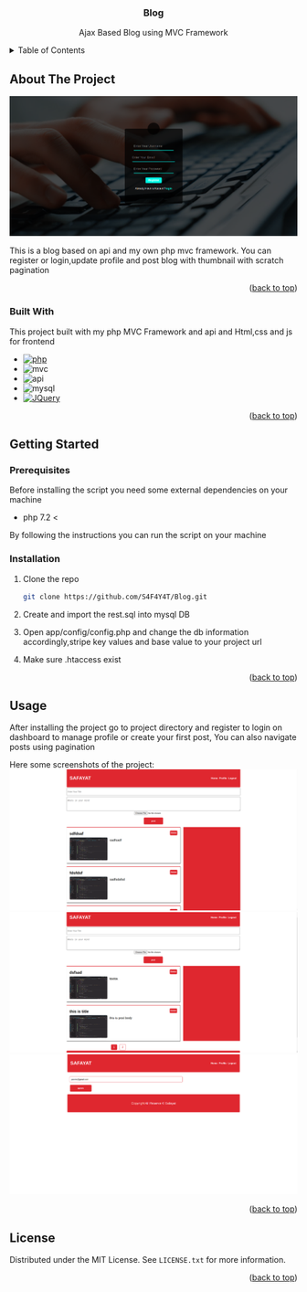 <a name="readme-top"></a>

<div align="center">
  <h3 align="center">Blog</h3>
  <p>Ajax Based Blog using MVC Framework</p>
</div>

<!-- TABLE OF CONTENTS -->
<details>
  <summary>Table of Contents</summary>
  <ol>
    <li>
      <a href="#about-the-project">About The Project</a>
      <ul>
        <li><a href="#built-with">Built With</a></li>
      </ul>
    </li>
    <li>
      <a href="#getting-started">Getting Started</a>
      <ul>
        <li><a href="#prerequisites">Prerequisites</a></li>
        <li><a href="#installation">Installation</a></li>
      </ul>
    </li>
    <li><a href="#usage">Usage</a></li>
    <li><a href="#license">License</a></li>
  </ol>
</details>



<!-- ABOUT THE PROJECT -->
## About The Project

![Screen Shot][product-screenshot-1]

This is a blog based on api and my own php mvc framework. You can register or login,update profile and post blog with thumbnail with scratch pagination

<p align="right">(<a href="#readme-top">back to top</a>)</p>

### Built With

This project built with my php MVC Framework and api and Html,css and js for frontend

* [![php][php]][php-url]
* ![mvc][mvc]
* ![api][api]
* ![mysql][mysql]
* [![JQuery][JQuery.com]][JQuery-url]

<p align="right">(<a href="#readme-top">back to top</a>)</p>

<!-- GETTING STARTED -->
## Getting Started

### Prerequisites

Before installing the script you need some external dependencies on your machine
* php 7.2 <

By following the instructions you can run the script on your machine

### Installation

1. Clone the repo
   ```sh
   git clone https://github.com/S4F4Y4T/Blog.git
   ```
2. Create and import the rest.sql into mysql DB

3. Open app/config/config.php and change the db information accordingly,stripe key values and base value to your project url

4. Make sure .htaccess exist

<p align="right">(<a href="#readme-top">back to top</a>)</p>



<!-- USAGE EXAMPLES -->
## Usage
After installing the project go to project directory and register to login on dashboard to manage profile or create your first post, You can also navigate posts using pagination

Here some screenshots of the project:
![Screen Shot][product-screenshot-2]
![Screen Shot][product-screenshot-3]
![Screen Shot][product-screenshot-4]

<p align="right">(<a href="#readme-top">back to top</a>)</p>


<!-- LICENSE -->
## License

Distributed under the MIT License. See `LICENSE.txt` for more information.

<p align="right">(<a href="#readme-top">back to top</a>)</p>

<!-- MARKDOWN LINKS & IMAGES -->
<!-- https://www.markdownguide.org/basic-syntax/#reference-style-links -->

[product-screenshot-1]: overview/1.png
[product-screenshot-2]: overview/2.png
[product-screenshot-3]: overview/3.png
[product-screenshot-4]: overview/4.png

[api]: https://img.shields.io/badge/api-api-white
[mvc]: https://img.shields.io/badge/mvc-mvc-white
[mysql]: https://img.shields.io/badge/MYSQL-MYSQL-orange
[php]: https://img.shields.io/badge/php-php-white
[Php-url]: https://www.php.net/
[Bootstrap.com]: https://img.shields.io/badge/Bootstrap-563D7C?style=for-the-badge&logo=bootstrap&logoColor=white
[Bootstrap-url]: https://getbootstrap.com
[JQuery.com]: https://img.shields.io/badge/jQuery-0769AD?style=for-the-badge&logo=jquery&logoColor=white
[JQuery-url]: https://jquery.com 
